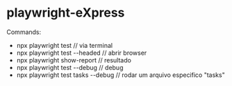 # playwright-eXpress

Commands:

- npx playwright test  // via terminal
- npx playwright test --headed // abrir browser
- npx playwright show-report  // resultado
- npx playwright test --debug // debug 
- npx playwright test tasks --debug // rodar um arquivo especifico "tasks"


